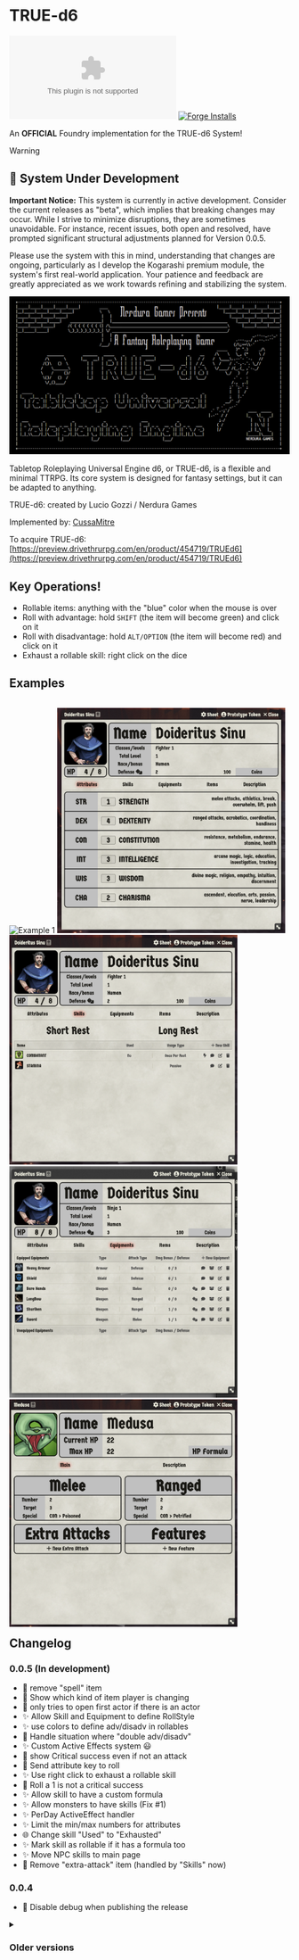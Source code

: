 # TRUE-d6

[![](https://img.shields.io/github/downloads/cussa/fvtt-true-d6/system.zip?style=for-the-badge&logo=github)](#) [![Forge Installs](https://img.shields.io/badge/dynamic/json?label=Forge%20Installs&query=package.installs&suffix=%25&url=https%3A%2F%2Fforge-vtt.com%2Fapi%2Fbazaar%2Fpackage%2Ftrued6&colorB=448d34&style=for-the-badge)](https://forge-vtt.com/bazaar#package=trued6)


An **OFFICIAL** Foundry implementation for the TRUE-d6 System!

> [!WARNING]
> ## 🚧 System Under Development
> 
> **Important Notice:** This system is currently in active development. Consider the current releases as "beta", which implies that breaking changes may occur. While I strive to minimize disruptions, they are sometimes unavoidable. For instance, recent issues, both open and resolved, have prompted significant structural adjustments planned for Version 0.0.5.
> 
> Please use the system with this in mind, understanding that changes are ongoing, particularly as I develop the Kogarashi premium module, the system's first real-world application. Your patience and feedback are greatly appreciated as we work towards refining and stabilizing the system.

![TRUE-d6](assets/banner.png)

Tabletop Roleplaying Universal Engine d6, or TRUE-d6, is a flexible and minimal TTRPG. Its core system is designed for fantasy settings, but it can be adapted to anything.

TRUE-d6: created by Lucio Gozzi / Nerdura Games

Implemented by: [CussaMitre](https://github.com/Cussa)

To acquire TRUE-d6: [https://preview.drivethrurpg.com/en/product/454719/TRUEd6](https://preview.drivethrurpg.com/en/product/454719/TRUEd6)

## Key Operations!

- Rollable items: anything with the "blue" color when the mouse is over
- Roll with advantage: hold `SHIFT` (the item will become green) and click on it
- Roll with disadvantage: hold `ALT/OPTION` (the item will become red) and click on it
- Exhaust a rollable skill: right click on the dice

## Examples

<p style="float: left;">
  <img src="assets/examples/example1.png" alt="Example 1" />
  <img src="assets/examples/example2.png" alt="Example 2" width="410"/>
  <img src="assets/examples/example3.png" alt="Example 3" width="410"/>
  <img src="assets/examples/example5.png" alt="Example 5" width="410"/>
  <img src="assets/examples/example4.png" alt="Example 4" width="410"/>
</p>

## Changelog

### 0.0.5 (In development)
- 🧹 remove "spell" item
- 🚸 Show which kind of item player is changing
- 🐛 only tries to open first actor if there is an actor
- ✨ Allow Skill and Equipment to define RollStyle
- ✨ use colors to define adv/disadv in rollables
- 🐛 Handle situation where "double adv/disadv"
- ✨ Custom Active Effects system 😃
- 🔨 show Critical success even if not an attack
- 🐛 Send attribute key to roll
- ✨ Use right click to exhaust a rollable skill
- 🐛 Roll a 1 is not a critical success
- ✨ Allow skill to have a custom formula
- ✨ Allow monsters to have skills (Fix #1)
- ✨ PerDay ActiveEffect handler
- ✨ Limit the min/max numbers for attributes
- 🌐 Change skill "Used" to "Exhausted"
- ✨ Mark skill as rollable if it has a formula too
- ✨ Move NPC skills to main page
- 🧹 Remove "extra-attack" item (handled by "Skills" now)

### 0.0.4
- 🐛 Disable debug when publishing the release

<details>
  <summary>
    <h3>
      Older versions
    </h3>
  </summary>

### 0.0.3
- 🐛 Only use item if there is an item
- 📝 udpate README with examples

### 0.0.2
- 💚 send assets into the zip folder

### 0.0.1
- 🎉 Project initialized

</details>
